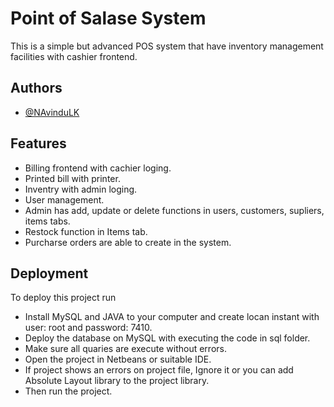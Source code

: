 
# Point of Salase System

This is a simple but advanced POS system that have inventory management facilities with cashier frontend.


## Authors

- [@NAvinduLK](https://github.com/NAvinduLK)


## Features

- Billing frontend with cachier loging.
- Printed bill with printer.
- Inventry with admin loging.
- User management.
- Admin has add, update or delete functions in users, customers, supliers, items tabs.
- Restock function in Items tab.
- Purcharse orders are able to create in the system.



## Deployment

To deploy this project run

- Install MySQL and JAVA to your computer and create locan instant with user: root and password: 7410.
- Deploy the database on MySQL with executing the code in sql folder.
- Make sure all quaries are execute without errors.
- Open the project in Netbeans or suitable IDE.
- If project shows an errors on project file, Ignore it or you can add Absolute Layout library to the project library.
- Then run the project. 


